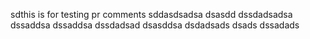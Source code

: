 sdthis is for testing pr comments
sddasdsadsa
dsasdd
dssdadsadsa
dssaddsa
dssaddsa
dssdadsad
dsasddsa
dsdadsads
dsads
dssadads
